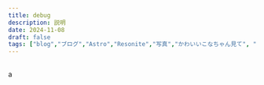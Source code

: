 ```yaml
---
title: debug
description: 説明
date: 2024-11-08
draft: false
tags: ["blog","ブログ","Astro","Resonite","写真","かわいいこなちゃん見て", "bamessa" ,"LOVOT","🍺" ]
---
```


## 
a